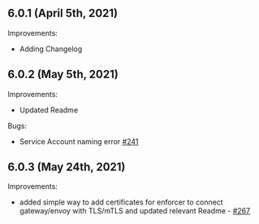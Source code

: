 ## 6.0.1 (April 5th, 2021)

Improvements:
* Adding Changelog

## 6.0.2 (May 5th, 2021)

Improvements:
* Updated Readme

Bugs:
* Service Account naming error [#241](https://github.com/aquasecurity/aqua-helm/pull/241)

## 6.0.3 (May 24th, 2021)

Improvements:
* added simple way to add certificates for enforcer to connect gateway/envoy with TLS/mTLS and updated relevant Readme - [#267](https://github.com/aquasecurity/aqua-helm/pull/267)